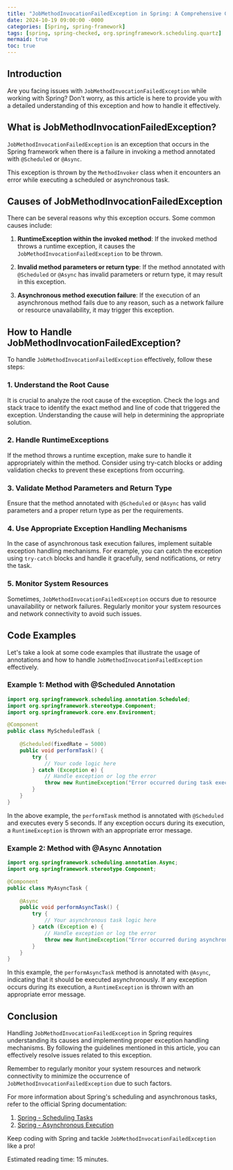 ```yaml
---
title: "JobMethodInvocationFailedException in Spring: A Comprehensive Guide"
date: 2024-10-19 09:00:00 -0000
categories: [Spring, spring-framework]
tags: [spring, spring-checked, org.springframework.scheduling.quartz]
mermaid: true
toc: true
---
```



## Introduction

Are you facing issues with `JobMethodInvocationFailedException` while working with Spring? Don't worry, as this article is here to provide you with a detailed understanding of this exception and how to handle it effectively.

## What is JobMethodInvocationFailedException?

`JobMethodInvocationFailedException` is an exception that occurs in the Spring framework when there is a failure in invoking a method annotated with `@Scheduled` or `@Async`.

This exception is thrown by the `MethodInvoker` class when it encounters an error while executing a scheduled or asynchronous task.

## Causes of JobMethodInvocationFailedException

There can be several reasons why this exception occurs. Some common causes include:

1. **RuntimeException within the invoked method**: If the invoked method throws a runtime exception, it causes the `JobMethodInvocationFailedException` to be thrown.

2. **Invalid method parameters or return type**: If the method annotated with `@Scheduled` or `@Async` has invalid parameters or return type, it may result in this exception.

3. **Asynchronous method execution failure**: If the execution of an asynchronous method fails due to any reason, such as a network failure or resource unavailability, it may trigger this exception.

## How to Handle JobMethodInvocationFailedException?

To handle `JobMethodInvocationFailedException` effectively, follow these steps:

### 1. Understand the Root Cause

It is crucial to analyze the root cause of the exception. Check the logs and stack trace to identify the exact method and line of code that triggered the exception. Understanding the cause will help in determining the appropriate solution.

### 2. Handle RuntimeExceptions

If the method throws a runtime exception, make sure to handle it appropriately within the method. Consider using try-catch blocks or adding validation checks to prevent these exceptions from occurring.

### 3. Validate Method Parameters and Return Type

Ensure that the method annotated with `@Scheduled` or `@Async` has valid parameters and a proper return type as per the requirements.

### 4. Use Appropriate Exception Handling Mechanisms

In the case of asynchronous task execution failures, implement suitable exception handling mechanisms. For example, you can catch the exception using `try-catch` blocks and handle it gracefully, send notifications, or retry the task.

### 5. Monitor System Resources

Sometimes, `JobMethodInvocationFailedException` occurs due to resource unavailability or network failures. Regularly monitor your system resources and network connectivity to avoid such issues.

## Code Examples

Let's take a look at some code examples that illustrate the usage of annotations and how to handle `JobMethodInvocationFailedException` effectively.

### Example 1: Method with @Scheduled Annotation

```java
import org.springframework.scheduling.annotation.Scheduled;
import org.springframework.stereotype.Component;
import org.springframework.core.env.Environment;

@Component
public class MyScheduledTask {
    
    @Scheduled(fixedRate = 5000)
    public void performTask() {
        try {
            // Your code logic here
        } catch (Exception e) {
            // Handle exception or log the error
            throw new RuntimeException("Error occurred during task execution: " + e.getMessage());
        }
    }
}
```

In the above example, the `performTask` method is annotated with `@Scheduled` and executes every 5 seconds. If any exception occurs during its execution, a `RuntimeException` is thrown with an appropriate error message.

### Example 2: Method with @Async Annotation

```java
import org.springframework.scheduling.annotation.Async;
import org.springframework.stereotype.Component;

@Component
public class MyAsyncTask {
    
    @Async
    public void performAsyncTask() {
        try {
            // Your asynchronous task logic here
        } catch (Exception e) {
            // Handle exception or log the error
            throw new RuntimeException("Error occurred during asynchronous task execution: " + e.getMessage());
        }
    }
}
```

In this example, the `performAsyncTask` method is annotated with `@Async`, indicating that it should be executed asynchronously. If any exception occurs during its execution, a `RuntimeException` is thrown with an appropriate error message.

## Conclusion

Handling `JobMethodInvocationFailedException` in Spring requires understanding its causes and implementing proper exception handling mechanisms. By following the guidelines mentioned in this article, you can effectively resolve issues related to this exception.

Remember to regularly monitor your system resources and network connectivity to minimize the occurrence of `JobMethodInvocationFailedException` due to such factors.

For more information about Spring's scheduling and asynchronous tasks, refer to the official Spring documentation:

1. [Spring - Scheduling Tasks](https://docs.spring.io/spring-framework/docs/current/spring-framework-reference/integration.html#scheduling)
2. [Spring - Asynchronous Execution](https://docs.spring.io/spring-framework/docs/current/spring-framework-reference/integration.html#async)

Keep coding with Spring and tackle `JobMethodInvocationFailedException` like a pro!

Estimated reading time: 15 minutes.